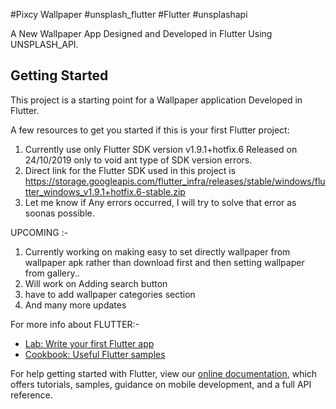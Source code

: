 #Pixcy Wallpaper #unsplash_flutter #Flutter #unsplashapi

A New Wallpaper App Designed and Developed in Flutter Using UNSPLASH_API.

## Getting Started

This project is a starting point for a Wallpaper application Developed in Flutter.

A few resources to get you started if this is your first Flutter project:
1. Currently use only Flutter SDK version v1.9.1+hotfix.6 Released on 24/10/2019 only to void ant type of SDK version errors.
2. Direct link for the Flutter SDK used in this project is https://storage.googleapis.com/flutter_infra/releases/stable/windows/flutter_windows_v1.9.1+hotfix.6-stable.zip
3. Let me know if Any errors occurred, I will try to solve that error as soonas possible.

UPCOMING :-
1. Currently working on making easy to set directly wallpaper from wallpaper apk rather than download first and then setting wallpaper from gallery..
2. Will work on Adding search button
3. have to add wallpaper categories section
4. And many more updates


For more info about FLUTTER:-

- [Lab: Write your first Flutter app](https://flutter.dev/docs/get-started/codelab)
- [Cookbook: Useful Flutter samples](https://flutter.dev/docs/cookbook)

For help getting started with Flutter, view our
[online documentation](https://flutter.dev/docs), which offers tutorials,
samples, guidance on mobile development, and a full API reference.
